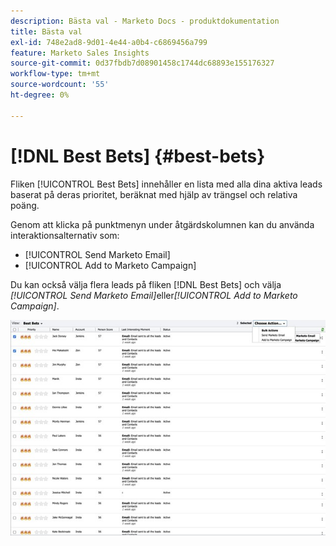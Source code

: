 ```yaml
---
description: Bästa val - Marketo Docs - produktdokumentation
title: Bästa val
exl-id: 748e2ad8-9d01-4e44-a0b4-c6869456a799
feature: Marketo Sales Insights
source-git-commit: 0d37fbdb7d08901458c1744dc68893e155176327
workflow-type: tm+mt
source-wordcount: '55'
ht-degree: 0%

---
```


# [!DNL Best Bets] {#best-bets}

Fliken [!UICONTROL Best Bets] innehåller en lista med alla dina aktiva leads baserat på deras prioritet, beräknat med hjälp av trängsel och relativa poäng.

Genom att klicka på punktmenyn under åtgärdskolumnen kan du använda interaktionsalternativ som:
* [!UICONTROL Send Marketo Email]
* [!UICONTROL Add to Marketo Campaign]

Du kan också välja flera leads på fliken [!DNL Best Bets] och välja _[!UICONTROL Send Marketo Email]_&#x200B;eller&#x200B;_[!UICONTROL Add to Marketo Campaign]_.

![](assets/best-bets-1.png)
